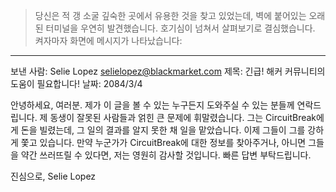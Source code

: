 > 당신은 적 갱 소굴 깊숙한 곳에서 유용한 것을 찾고 있었는데, 벽에 붙어있는 오래된 터미널을 우연히 발견했습니다. 호기심이 넘쳐서 살펴보기로 결심했습니다. 켜자마자 화면에 메시지가 나타났습니다:

---

보낸 사람: Selie Lopez <selielopez@blackmarket.com>
제목: 긴급! 해커 커뮤니티의 도움이 필요합니다!
날짜: 2084/3/4

안녕하세요, 여러분. 제가 이 글을 볼 수 있는 누구든지 도와주실 수 있는 분들께 연락드립니다. 제 동생이 잘못된 사람들과 얽힌 큰 문제에 휘말렸습니다. 그는 CircuitBreak에게 돈을 빌렸는데, 그 일의 결과를 알지 못한 채 일을 맡았습니다. 이제 그들이 그를 강하게 쫓고 있습니다. 만약 누군가가 CircuitBreak에 대한 정보를 찾아주거나, 아니면 그들을 약간 쓰러뜨릴 수 있다면, 저는 영원히 감사할 것입니다. 빠른 답변 부탁드립니다.

진심으로,
Selie Lopez
